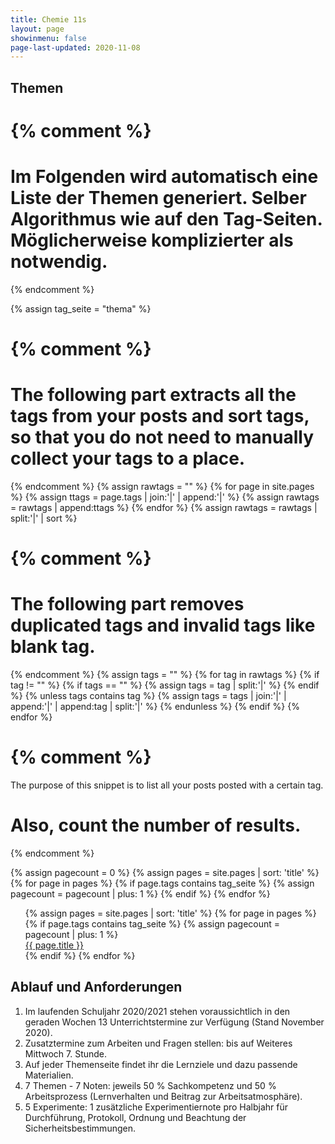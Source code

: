 ```yaml
---
title: Chemie 11s
layout: page
showinmenu: false
page-last-updated: 2020-11-08
---
```


## Themen

{% comment %}
=======================
Im Folgenden wird automatisch eine Liste der Themen generiert. Selber Algorithmus wie auf den Tag-Seiten. Möglicherweise komplizierter als notwendig.
=======================
{% endcomment %}

{% assign tag_seite = "thema" %}

{% comment %}
=======================
The following part extracts all the tags from your posts and sort tags, so that you do not need to manually collect your tags to a place.
=======================
{% endcomment %}
{% assign rawtags = "" %}
{% for page in site.pages %}
	{% assign ttags = page.tags | join:'|' | append:'|' %}
	{% assign rawtags = rawtags | append:ttags %}
{% endfor %}
{% assign rawtags = rawtags | split:'|' | sort %}

{% comment %}
=======================
The following part removes duplicated tags and invalid tags like blank tag.
=======================
{% endcomment %}
{% assign tags = "" %}
{% for tag in rawtags %}
	{% if tag != "" %}
		{% if tags == "" %}
			{% assign tags = tag | split:'|' %}
		{% endif %}
		{% unless tags contains tag %}
			{% assign tags = tags | join:'|' | append:'|' | append:tag | split:'|' %}
		{% endunless %}
	{% endif %}
{% endfor %}


{% comment %}
=======================
The purpose of this snippet is to list all your posts posted with a certain tag.

Also, count the number of results.
=======================
{% endcomment %}

{% assign pagecount = 0 %}
{% assign pages = site.pages | sort: 'title' %}
{% for page in pages %}
	 {% if page.tags contains tag_seite %}
	 	{% assign pagecount = pagecount | plus: 1 %}
	{% endif %}
{% endfor %}

<ol style="list-style-type: none;">
{% assign pages = site.pages | sort: 'title' %}
{% for page in pages %}
	 {% if page.tags contains tag_seite %}
	 {% assign pagecount = pagecount | plus: 1 %}	
	 <li>
	 	<a href="{{ page.url }}">{{ page.title }}</a>
	 </li>
	 {% endif %}
{% endfor %}
</ol>

## Ablauf und Anforderungen

1. Im laufenden Schuljahr 2020/2021 stehen voraussichtlich in den geraden Wochen 13 Unterrichtstermine zur Verfügung (Stand November 2020).
2. Zusatztermine zum Arbeiten und Fragen stellen: bis auf Weiteres Mittwoch 7. Stunde.
3. Auf jeder Themenseite findet ihr die Lernziele und dazu passende Materialien.
4. 7 Themen - 7 Noten: jeweils 50 % Sachkompetenz und 50 % Arbeitsprozess (Lernverhalten und Beitrag zur Arbeitsatmosphäre).
5. 5 Experimente: 1 zusätzliche Experimentiernote pro Halbjahr für Durchführung, Protokoll, Ordnung und Beachtung der Sicherheitsbestimmungen.










